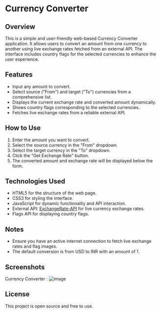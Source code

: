 # Currency Converter

## Overview
This is a simple and user-friendly web-based Currency Converter application. It allows users to convert an amount from one currency to another using live exchange rates fetched from an external API. The interface includes country flags for the selected currencies to enhance the user experience.

## Features
- Input any amount to convert.
- Select source ("From") and target ("To") currencies from a comprehensive list.
- Displays the current exchange rate and converted amount dynamically.
- Shows country flags corresponding to the selected currencies.
- Fetches live exchange rates from a reliable external API.

## How to Use
1. Enter the amount you want to convert.
2. Select the source currency in the "From" dropdown.
3. Select the target currency in the "To" dropdown.
4. Click the "Get Exchange Rate" button.
5. The converted amount and exchange rate will be displayed below the form.

## Technologies Used
- HTML5 for the structure of the web page.
- CSS3 for styling the interface.
- JavaScript for dynamic functionality and API interaction.
- External API: [ExchangeRate-API](https://www.exchangerate-api.com/) for live currency exchange rates.
- Flags API for displaying country flags.

## Notes
- Ensure you have an active internet connection to fetch live exchange rates and flag images.
- The default conversion is from USD to INR with an amount of 1.

## Screenshots 
Currency Converter : ![image](https://github.com/user-attachments/assets/5ceed53a-16a1-486d-88db-8f54b6f8a95f)

## License
This project is open source and free to use.
